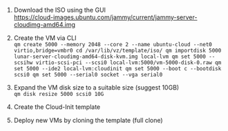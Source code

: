 1. Download the ISO using the GUI </br>
    https://cloud-images.ubuntu.com/jammy/current/jammy-server-cloudimg-amd64.img

2. Create the VM via CLI </br>
    `qm create 5000 --memory 2048 --core 2 --name ubuntu-cloud --net0 virtio,bridge=vmbr0
    cd /var/lib/vz/template/iso/
    qm importdisk 5000 lunar-server-cloudimg-amd64-disk-kvm.img local-lvm
    qm set 5000 --scsihw virtio-scsi-pci --scsi0 local-lvm:5000/vm-5000-disk-0.raw
    qm set 5000 --ide2 local-lvm:cloudinit
    qm set 5000 --boot c --bootdisk scsi0
    qm set 5000 --serial0 socket --vga serial0`

3. Expand the VM disk size to a suitable size (suggest 10GB) </br>
    `qm disk resize 5000 scsi0 10G`

4. Create the Cloud-Init template
5. Deploy new VMs by cloning the template (full clone)
